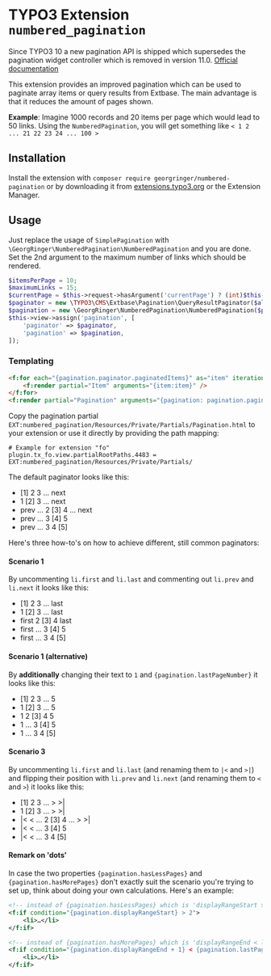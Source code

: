 # TYPO3 Extension `numbered_pagination`

Since TYPO3 10 a new pagination API is shipped which supersedes the pagination widget controller which is removed in version 11.0.
[Official documentation](https://docs.typo3.org/m/typo3/reference-coreapi/main/en-us/ApiOverview/Pagination/Index.html)

This extension provides an improved pagination which can be used to paginate array items or query results from Extbase.
The main advantage is that it reduces the amount of pages shown.

**Example**: Imagine 1000 records and 20 items per page which would lead to 50 links.
Using the `NumberedPagination`, you will get something like `< 1 2 ... 21 22 23 24 ... 100 >`

## Installation

Install the extension with `composer require georgringer/numbered-pagination` or by downloading it
from [extensions.typo3.org](https://extensions.typo3.org/extension/numbered_pagination/) or the Extension Manager.

## Usage

Just replace the usage of `SimplePagination` with `\GeorgRinger\NumberedPagination\NumberedPagination` and you are done.
Set the 2nd argument to the maximum number of links which should be rendered.

```php
$itemsPerPage = 10;
$maximumLinks = 15;
$currentPage = $this->request->hasArgument('currentPage') ? (int)$this->request->getArgument('currentPage') : 1;
$paginator = new \TYPO3\CMS\Extbase\Pagination\QueryResultPaginator($allItems, $currentPage, $itemsPerPage);
$pagination = new \GeorgRinger\NumberedPagination\NumberedPagination($paginator, $maximumLinks);
$this->view->assign('pagination', [
    'paginator' => $paginator,
    'pagination' => $pagination,
]);
```

### Templating

```html
<f:for each="{pagination.paginator.paginatedItems}" as="item" iteration="iterator">
    <f:render partial="Item" arguments="{item:item}" />
</f:for>
<f:render partial="Pagination" arguments="{pagination: pagination.pagination, paginator: pagination.paginator, actionName: 'listXYZ'}" />
```

Copy the pagination partial `EXT:numbered_pagination/Resources/Private/Partials/Pagination.html` to your extension or use it directly by providing the path mapping:

```typo3_typoscript
# Example for extension "fo"
plugin.tx_fo.view.partialRootPaths.4483 = EXT:numbered_pagination/Resources/Private/Partials/
```

The default paginator looks like this:

* [1] 2 3 … next
* 1 [2] 3 … next
* prev … 2 [3] 4 … next
* prev … 3 [4] 5
* prev … 3 4 [5]

Here's three how-to's on how to achieve different, still common paginators:

#### Scenario 1

By uncommenting `li.first` and `li.last` and commenting out `li.prev` and `li.next` it looks like this:

* [1] 2 3 … last
* 1 [2] 3 … last
* first 2 [3] 4 last
* first … 3 [4] 5
* first … 3 4 [5]

#### Scenario 1 (alternative)

By **additionally** changing their text to `1` and `{pagination.lastPageNumber}` it looks like this:

* [1] 2 3 … 5
* 1 [2] 3 … 5
* 1 2 [3] 4 5
* 1 … 3 [4] 5
* 1 … 3 4 [5]

#### Scenario 3

By uncommenting `li.first` and `li.last` (and renaming them to `|<` and `>|`) and flipping their position with `li.prev` and `li.next` (and renaming them to `<` and `>`) it looks like this:

* [1] 2 3 … > >|
* 1 [2] 3 … > >|
* |< < … 2 [3] 4 … > >|
* |< < … 3 [4] 5
* |< < … 3 4 [5]

#### Remark on 'dots'

In case the two properties `{pagination.hasLessPages}` and `{pagination.hasMorePages}` don't exactly suit the scenario you're trying to set up, think about doing your own calculations. Here's an example:

```xml
<!-- instead of {pagination.hasLessPages} which is 'displayRangeStart > 1' internally -->
<f:if condition="{pagination.displayRangeStart} > 2">
    <li>…</li>
</f:if>

<!-- instead of {pagination.hasMorePages} which is 'displayRangeEnd < lastPageNumber' internally -->
<f:if condition="{pagination.displayRangeEnd + 1} < {pagination.lastPageNumber}">
    <li>…</li>
</f:if>
```
